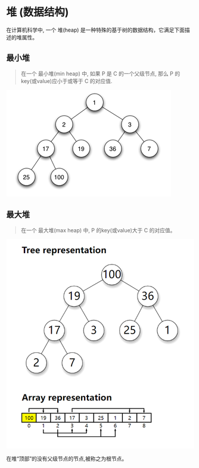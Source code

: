 # 堆 (数据结构)

在计算机科学中, 一个 堆(heap) 是一种特殊的基于树的数据结构，它满足下面描述的堆属性。

## 最小堆

> 在一个 最小堆(min heap) 中, 如果 P 是 C 的一个父级节点, 那么 P 的key(或value)应小于或等于 C 的对应值.

![](/__assets__/img/2022-02-08-14-18-37.png)

## 最大堆

> 在一个 最大堆(max heap) 中, P 的key(或value)大于 C 的对应值。

![](/__assets__/img/2022-02-08-14-27-41.png)

在堆“顶部”的没有父级节点的节点,被称之为根节点。
